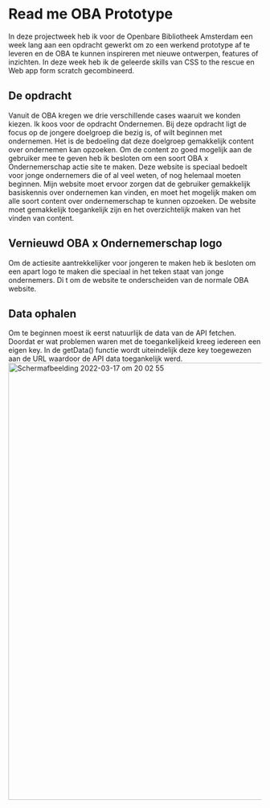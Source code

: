 <h1>Read me OBA Prototype</h1>
In deze projectweek heb ik voor de Openbare Bibliotheek Amsterdam een week lang aan een opdracht gewerkt om zo een werkend prototype af te leveren en de OBA te kunnen inspireren met nieuwe ontwerpen, features of inzichten. In deze week heb ik de geleerde skills van CSS to the rescue en Web app form scratch gecombineerd.

<h2>De opdracht</h2>
Vanuit de OBA kregen we drie verschillende cases waaruit we konden kiezen. Ik koos voor de opdracht Ondernemen. Bij deze opdracht ligt de focus op de jongere doelgroep die bezig is, of wilt beginnen met ondernemen. Het is de bedoeling dat deze doelgroep gemakkelijk content over ondernemen kan opzoeken.
Om de content zo goed mogelijk aan de gebruiker mee te geven heb ik besloten om een soort OBA x Ondernemerschap actie site te maken. Deze website is speciaal bedoelt voor jonge ondernemers die of al veel weten, of nog helemaal moeten beginnen. Mijn website moet ervoor zorgen dat de gebruiker gemakkelijk basiskennis over ondernemen kan vinden, en moet het mogelijk maken om alle soort content over ondernemerschap te kunnen opzoeken. De website moet gemakkelijk toegankelijk zijn en het overzichtelijk maken van het vinden van content.

<h2>Vernieuwd OBA x Ondernemerschap logo</h2>
Om de actiesite aantrekkelijker voor jongeren te maken heb ik besloten om een apart logo te maken die speciaal in het teken staat van jonge ondernemers. Di
t om de website te onderscheiden van de normale OBA website.
<img width=""500"src=alt="foto van logo" https://user-images.githubusercontent.com/70690100/158877532-1a868160-059d-417d-b958-a9b3728eccef.jpg">

<h2>Data ophalen</h2>
Om te beginnen moest ik eerst natuurlijk de data van de API fetchen. Doordat er wat problemen waren met de toegankelijkeid kreeg iedereen een eigen key. In de getData() functie wordt uiteindelijk deze key toegewezen aan de URL waardoor de API data toegankelijk werd.
<img width="868" alt="Schermafbeelding 2022-03-17 om 20 02 55" src="https://user-images.githubusercontent.com/70690100/158877099-d6bc63da-fcbb-4b1a-a160-a8460ac7f1fc.png">
